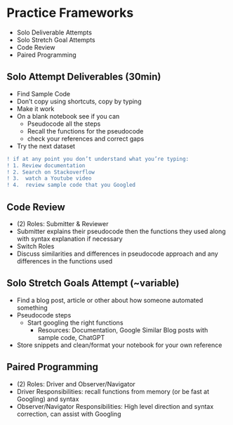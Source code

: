 # Practice Frameworks

- Solo Deliverable Attempts
- Solo Stretch Goal Attempts
- Code Review
- Paired Programming

## Solo Attempt Deliverables (30min)
- Find Sample Code
- Don’t copy using shortcuts, copy by typing
- Make it work
- On a blank notebook see if you can
  - Pseudocode all the steps
  - Recall the functions for the pseudocode
  - check your references and correct gaps
- Try the next dataset


```diff
! if at any point you don’t understand what you’re typing: 
! 1. Review documentation 
! 2. Search on Stackoverflow 
! 3.  watch a Youtube video 
! 4.  review sample code that you Googled
```
## Code Review

- (2) Roles: Submitter & Reviewer
- Submitter explains their pseudocode then the functions they used along with syntax explanation if necessary
- Switch Roles
- Discuss similarities and differences in pseudocode approach and any differences in the functions used


## Solo Stretch Goals Attempt (~variable)

- Find a blog post, article or other about how someone automated something
- Pseudocode steps 
    - Start googling the right functions
      - Resources: Documentation, Google Similar Blog posts with sample code, ChatGPT
- Store snippets and clean/format your notebook for your own reference


## Paired Programming
- (2) Roles: Driver and Observer/Navigator
- Driver Responsibilities: recall functions from memory (or be fast at Googling) and syntax
- Observer/Navigator Responsibilities: High level direction and syntax correction, can assist with Googling


